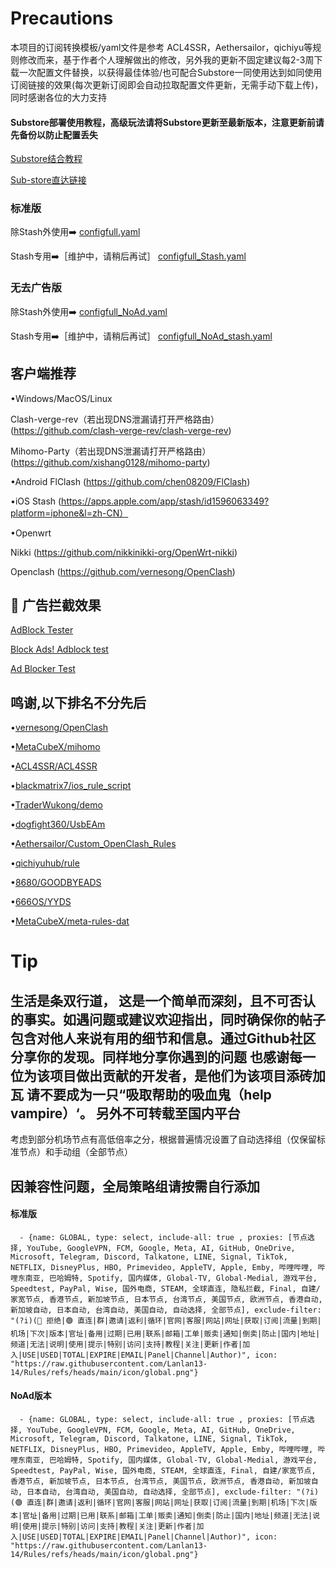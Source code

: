 # Precautions
本项目的订阅转换模板/yaml文件是参考 ACL4SSR，Aethersailor，qichiyu等规则修改而来，基于作者个人理解做出的修改，另外我的更新不固定建议每2-3周下载一次配置文件替换，以获得最佳体验/也可配合Substore一同使用达到如同使用订阅链接的效果(每次更新订阅即会自动拉取配置文件更新，无需手动下载上传)，同时感谢各位的大力支持
#### Substore部署使用教程，高级玩法请将Substore更新至最新版本，注意更新前请先备份以防止配置丢失
[Substore结合教程](https://github.com/Lanlan13-14/Rules/blob/main/Others/Substore.md)

[Sub-store直达链接](https://github.com/sub-store-org/Sub-Store)

### 标准版

除Stash外使用➡️
[configfull.yaml](https://github.com/Lanlan13-14/Rules/blob/main/configfull.yaml)

Stash专用➡️［维护中，请稍后再试］
[configfull_Stash.yaml](https://github.com/Lanlan13-14/Rules/blob/main/configfull_Stash.yaml)

### 无去广告版

除Stash外使用➡️
[configfull_NoAd.yaml](https://github.com/Lanlan13-14/Rules/blob/main/configfull_NoAd.yaml)

Stash专用➡️［维护中，请稍后再试］
[configfull_NoAd_stash.yaml](https://github.com/Lanlan13-14/Rules/blob/main/configfull_NoAd_Stash.yaml)


## 客户端推荐
•Windows/MacOS/Linux

Clash-verge-rev（若出现DNS泄漏请打开严格路由）
(https://github.com/clash-verge-rev/clash-verge-rev)

Mihomo-Party（若出现DNS泄漏请打开严格路由）
(https://github.com/xishang0128/mihomo-party)

•Android 
FlClash
(https://github.com/chen08209/FlClash)

•iOS
Stash
(https://apps.apple.com/app/stash/id1596063349?platform=iphone&l=zh-CN）

•Openwrt

Nikki
(https://github.com/nikkinikki-org/OpenWrt-nikki)

Openclash
(https://github.com/vernesong/OpenClash)

<h2 id="c">🚫 广告拦截效果</h2>

[AdBlock Tester](https://adblock-tester.com)

[Block Ads! Adblock test](https://blockads.fivefilters.org/)

[Ad Blocker Test](https://adblock.turtlecute.org/)

## 鸣谢,以下排名不分先后

•[vernesong/OpenClash](https://github.com/vernesong/OpenClash)

•[MetaCubeX/mihomo](https://github.com/MetaCubeX/mihomo)

•[ACL4SSR/ACL4SSR](https://github.com/ACL4SSR/ACL4SSR)

•[blackmatrix7/ios_rule_script](https://github.com/blackmatrix7/ios_rule_script)

•[TraderWukong/demo](https://github.com/TraderWukong/demo)

•[dogfight360/UsbEAm](https://github.com/dogfight360/UsbEAm)

•[Aethersailor/Custom_OpenClash_Rules](https://github.com/Aethersailor/Custom_OpenClash_Rules)

•[qichiyuhub/rule](https://github.com/qichiyuhub/rule)

•[8680/GOODBYEADS](https://github.com/8680/GOODBYEADS)

•[666OS/YYDS](https://github.com/666OS/YYDS)

•[MetaCubeX/meta-rules-dat](https://github.com/MetaCubeX/meta-rules-dat)


# Tip
生活是条双行道，
这是一个简单而深刻，且不可否认的事实。如遇问题或建议欢迎指出，同时确保你的帖子包含对他人来说有用的细节和信息。通过Github社区分享你的发现。同样地分享你遇到的问题
也感谢每一位为该项目做出贡献的开发者，是他们为该项目添砖加瓦
请不要成为一只“吸取帮助的吸血鬼（help vampire）‘。
另外不可转载至国内平台
-------------------------------------------------
考虑到部分机场节点有高低倍率之分，根据普遍情况设置了自动选择组（仅保留标准节点）和手动组（全部节点）

## 因兼容性问题，全局策略组请按需自行添加
#### 标准版
```
  - {name: GLOBAL, type: select, include-all: true , proxies: [节点选择, YouTube, GoogleVPN, FCM, Google, Meta, AI, GitHub, OneDrive, Microsoft, Telegram, Discord, Talkatone, LINE, Signal, TikTok, NETFLIX, DisneyPlus, HBO, Primevideo, AppleTV, Apple, Emby, 哔哩哔哩, 哔哩东南亚, 巴哈姆特, Spotify, 国内媒体, Global-TV, Global-Medial, 游戏平台, Speedtest, PayPal, Wise, 国外电商, STEAM, 全球直连, 隐私拦截, Final, 自建/家宽节点, 香港节点, 新加坡节点, 日本节点, 台湾节点, 美国节点, 欧洲节点, 香港自动, 新加坡自动, 日本自动, 台湾自动, 美国自动, 自动选择, 全部节点], exclude-filter: "(?i)(🚫 拒绝|🟢 直连|群|邀请|返利|循环|官网|客服|网站|网址|获取|订阅|流量|到期|机场|下次|版本|官址|备用|过期|已用|联系|邮箱|工单|贩卖|通知|倒卖|防止|国内|地址|频道|无法|说明|使用|提示|特别|访问|支持|教程|关注|更新|作者|加入|USE|USED|TOTAL|EXPIRE|EMAIL|Panel|Channel|Author)", icon: "https://raw.githubusercontent.com/Lanlan13-14/Rules/refs/heads/main/icon/global.png"}
```

#### NoAd版本
```
  - {name: GLOBAL, type: select, include-all: true , proxies: [节点选择, YouTube, GoogleVPN, FCM, Google, Meta, AI, GitHub, OneDrive, Microsoft, Telegram, Discord, Talkatone, LINE, Signal, TikTok, NETFLIX, DisneyPlus, HBO, Primevideo, AppleTV, Apple, Emby, 哔哩哔哩, 哔哩东南亚, 巴哈姆特, Spotify, 国内媒体, Global-TV, Global-Medial, 游戏平台, Speedtest, PayPal, Wise, 国外电商, STEAM, 全球直连, Final, 自建/家宽节点, 香港节点, 新加坡节点, 日本节点, 台湾节点, 美国节点, 欧洲节点, 香港自动, 新加坡自动, 日本自动, 台湾自动, 美国自动, 自动选择, 全部节点], exclude-filter: "(?i)(🟢 直连|群|邀请|返利|循环|官网|客服|网站|网址|获取|订阅|流量|到期|机场|下次|版本|官址|备用|过期|已用|联系|邮箱|工单|贩卖|通知|倒卖|防止|国内|地址|频道|无法|说明|使用|提示|特别|访问|支持|教程|关注|更新|作者|加入|USE|USED|TOTAL|EXPIRE|EMAIL|Panel|Channel|Author)", icon: "https://raw.githubusercontent.com/Lanlan13-14/Rules/refs/heads/main/icon/global.png"}
```

